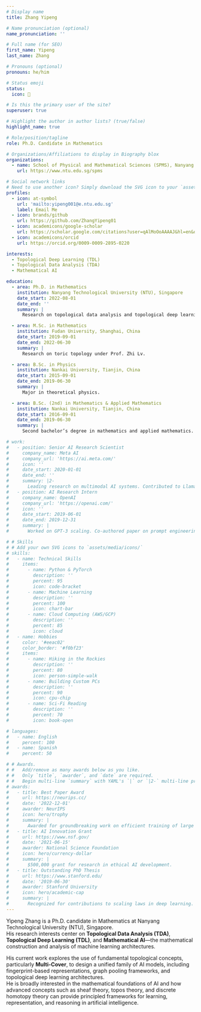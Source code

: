 ```yaml
---
# Display name
title: Zhang Yipeng

# Name pronunciation (optional)
name_pronunciation: ''

# Full name (for SEO)
first_name: Yipeng
last_name: Zhang

# Pronouns (optional)
pronouns: he/him

# Status emoji
status:
  icon: 📘

# Is this the primary user of the site?
superuser: true

# Highlight the author in author lists? (true/false)
highlight_name: true

# Role/position/tagline
role: Ph.D. Candidate in Mathematics

# Organizations/Affiliations to display in Biography blox
organizations:
  - name: School of Physical and Mathematical Sciences (SPMS), Nanyang Technological University (NTU)
    url: https://www.ntu.edu.sg/spms

# Social network links
# Need to use another icon? Simply download the SVG icon to your `assets/media/icons/` folder.
profiles:
  - icon: at-symbol
    url: 'mailto:yipeng001@e.ntu.edu.sg'
    label: Email Me
  - icon: brands/github
    url: https://github.com/ZhangYipeng01
  - icon: academicons/google-scholar
    url: https://scholar.google.com/citations?user=qAlMoOoAAAAJ&hl=en&oi=sra
  - icon: academicons/orcid
    url: https://orcid.org/0009-0009-2895-0220

interests:
  - Topological Deep Learning (TDL)
  - Topological Data Analysis (TDA)
  - Mathematical AI

education:
  - area: Ph.D. in Mathematics
    institution: Nanyang Technological University (NTU), Singapore
    date_start: 2022-08-01
    date_end: ''
    summary: |
      Research on topological data analysis and topological deep learning under Prof. Kelin Xia.

  - area: M.Sc. in Mathematics
    institution: Fudan University, Shanghai, China
    date_start: 2019-09-01
    date_end: 2022-06-30
    summary: |
      Research on toric topology under Prof. Zhi Lv.

  - area: B.Sc. in Physics
    institution: Nankai University, Tianjin, China
    date_start: 2015-09-01
    date_end: 2019-06-30
    summary: |
      Major in theoretical physics.

  - area: B.Sc. (2nd) in Mathematics & Applied Mathematics
    institution: Nankai University, Tianjin, China
    date_start: 2016-09-01
    date_end: 2019-06-30
    summary: |
      Second bachelor’s degree in mathematics and applied mathematics.

# work:
#   - position: Senior AI Research Scientist
#     company_name: Meta AI
#     company_url: 'https://ai.meta.com/'
#     icon: ''
#     date_start: 2020-01-01
#     date_end: ''
#     summary: |2-
#       Leading research on multimodal AI systems. Contributed to Llama 2 and other open-source models. 50+ citations in 3 years.
#   - position: AI Research Intern
#     company_name: OpenAI
#     company_url: 'https://openai.com/'
#     icon: ''
#     date_start: 2019-06-01
#     date_end: 2019-12-31
#     summary: |
#       Worked on GPT-3 scaling. Co-authored paper on prompt engineering.

# # Skills
# # Add your own SVG icons to `assets/media/icons/`
# skills:
#   - name: Technical Skills
#     items:
#       - name: Python & PyTorch
#         description: ''
#         percent: 95
#         icon: code-bracket
#       - name: Machine Learning
#         description: ''
#         percent: 100
#         icon: chart-bar
#       - name: Cloud Computing (AWS/GCP)
#         description: ''
#         percent: 85
#         icon: cloud
#   - name: Hobbies
#     color: '#eeac02'
#     color_border: '#f0bf23'
#     items:
#       - name: Hiking in the Rockies
#         description: ''
#         percent: 80
#         icon: person-simple-walk
#       - name: Building Custom PCs
#         description: ''
#         percent: 90
#         icon: cpu-chip
#       - name: Sci-Fi Reading
#         description: ''
#         percent: 70
#         icon: book-open

# languages:
#   - name: English
#     percent: 100
#   - name: Spanish
#     percent: 50

# # Awards.
# #   Add/remove as many awards below as you like.
# #   Only `title`, `awarder`, and `date` are required.
# #   Begin multi-line `summary` with YAML's `|` or `|2-` multi-line prefix and indent 2 spaces below.
# awards:
#   - title: Best Paper Award
#     url: https://neurips.cc/
#     date: '2022-12-01'
#     awarder: NeurIPS
#     icon: hero/trophy
#     summary: |
#       Awarded for groundbreaking work on efficient training of large models.
#   - title: AI Innovation Grant
#     url: https://www.nsf.gov/
#     date: '2021-06-15'
#     awarder: National Science Foundation
#     icon: hero/currency-dollar
#     summary: |
#       $500,000 grant for research in ethical AI development.
#   - title: Outstanding PhD Thesis
#     url: https://www.stanford.edu/
#     date: '2019-06-30'
#     awarder: Stanford University
#     icon: hero/academic-cap
#     summary: |
#       Recognized for contributions to scaling laws in deep learning.
---
```


Yipeng Zhang is a Ph.D. candidate in Mathematics at Nanyang Technological University (NTU), Singapore.  
His research interests center on **Topological Data Analysis (TDA)**, **Topological Deep Learning (TDL)**, and **Mathematical AI**—the mathematical construction and analysis of machine learning architectures.  

His current work explores the use of fundamental topological concepts, particularly **Multi-Cover**, to design a unified family of AI models, including fingerprint-based representations, graph pooling frameworks, and topological deep learning architectures.  
He is broadly interested in the mathematical foundations of AI and how advanced concepts such as sheaf theory, topos theory, and discrete homotopy theory can provide principled frameworks for learning, representation, and reasoning in artificial intelligence.
